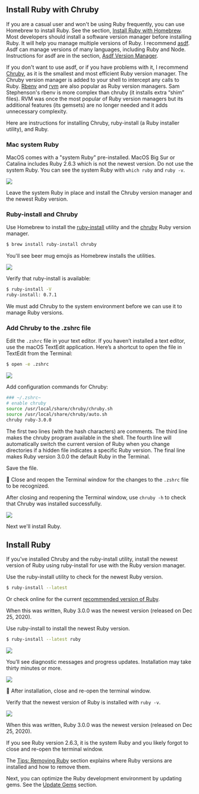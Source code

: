 ## Install Ruby with Chruby

If you are a casual user and won't be using Ruby frequently, you can use Homebrew to install Ruby. See the section, [Install Ruby with Homebrew](/ruby/12.html). Most developers should install a software version manager before installing Ruby. It will help you manage multiple versions of Ruby. I recommend [asdf](https://asdf-vm.com/). Asdf can manage versions of many languages, including Ruby and Node. Instructions for asdf are in the section, [Asdf Version Manager](/ruby/4.html).

If you don't want to use asdf, or if you have problems with it, I recommend [Chruby](https://github.com/postmodern/chruby), as it is the smallest and most efficient Ruby version manager. The Chruby version manager is added to your shell to intercept any calls to Ruby. [Rbenv](https://github.com/sstephenson/rbenv) and [rvm](https://rvm.io/) are also popular as Ruby version managers. Sam Stephenson's rbenv is more complex than chruby (it installs extra “shim” files). RVM was once the most popular of Ruby version managers but its additional features (its gemsets) are no longer needed and it adds unnecessary complexity.

Here are instructions for installing Chruby, ruby-install (a Ruby installer utility), and Ruby.

### Mac system Ruby

MacOS comes with a "system Ruby" pre-installed. MacOS Big Sur or Catalina includes Ruby 2.6.3 which is not the newest version. Do not use the system Ruby. You can see the system Ruby with `which ruby` and `ruby -v`.

![](/assets/images/ruby/macos-system-ruby.png)

Leave the system Ruby in place and install the Chruby version manager and the newest Ruby version.

### Ruby-install and Chruby

Use Homebrew to install the [ruby-install](https://github.com/postmodern/ruby-install) utility and the [chruby](https://github.com/postmodern/chruby) Ruby version manager.

```bash
$ brew install ruby-install chruby
```

You'll see beer mug emojis as Homebrew installs the utilities.

![](/assets/images/ruby/install-chruby.png)

Verify that ruby-install is available:

```bash
$ ruby-install -V
ruby-install: 0.7.1
```

We must add Chruby to the system environment before we can use it to manage Ruby versions.

### Add Chruby to the .zshrc file

Edit the `.zshrc` file in your text editor. If you haven’t installed a text editor, use the macOS TextEdit application. Here’s a shortcut to open the file in TextEdit from the Terminal:

```bash
$ open -e .zshrc
```

![](/assets/images/ruby/add-chruby-to-zshrc.png)

Add configuration commands for Chruby:

```bash
### ~/.zshrc~
# enable chruby
source /usr/local/share/chruby/chruby.sh
source /usr/local/share/chruby/auto.sh
chruby ruby-3.0.0
```

The first two lines (with the hash characters) are comments. The third line makes the chruby program available in the shell. The fourth line will automatically switch the current version of Ruby when you change directories if a hidden file indicates a specific Ruby version. The final line makes Ruby version 3.0.0 the default Ruby in the Terminal.

Save the file.

🚩 Close and reopen the Terminal window for the changes to the `.zshrc` file to be recognized.

After closing and reopening the Terminal window, use `chruby -h` to check that Chruby was installed successfully.

![](/assets/images/ruby/verify-chruby-installation.png)

Next we'll install Ruby.

## Install Ruby

If you've installed Chruby and the ruby-install utility, install the newest version of Ruby using ruby-install for use with the Ruby version manager.

Use the ruby-install utility to check for the newest Ruby version.

```bash
$ ruby-install --latest
```

Or check online for the current [recommended version of Ruby](http://www.ruby-lang.org/en/downloads/).

When this was written, Ruby 3.0.0 was the newest version (released on Dec 25, 2020).

Use ruby-install to install the newest Ruby version.

```bash
$ ruby-install --latest ruby
```

![](/assets/images/ruby/macos-ruby-install.png)

You’ll see diagnostic messages and progress updates. Installation may take thirty minutes or more.

![](/assets/images/ruby/ruby-install-complete.png)

🚩 After installation, close and re-open the terminal window.

Verify that the newest version of Ruby is installed with `ruby -v`.

![](/assets/images/ruby/verify-ruby-install.png)

When this was written, Ruby 3.0.0 was the newest version (released on Dec 25, 2020).

If you see Ruby version 2.6.3, it is the system Ruby and you likely forgot to close and re-open the terminal window.

The [Tips: Removing Ruby](/ruby/8.html) section explains where Ruby versions are installed and how to remove them.

Next, you can optimize the Ruby development environment by updating gems. See the [Update Gems](/ruby/6.html) section.

